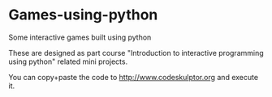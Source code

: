 Games-using-python
==================

Some interactive games built using python

These are designed as part course "Introduction to interactive programming using python" related mini projects.

You can copy+paste the code to 
http://www.codeskulptor.org
and execute it.
